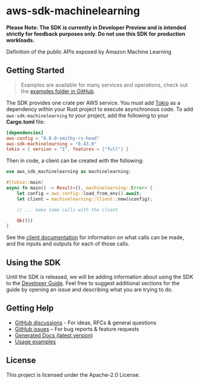# aws-sdk-machinelearning

**Please Note: The SDK is currently in Developer Preview and is intended strictly for
feedback purposes only. Do not use this SDK for production workloads.**

Definition of the public APIs exposed by Amazon Machine Learning

## Getting Started

> Examples are available for many services and operations, check out the
> [examples folder in GitHub](https://github.com/awslabs/aws-sdk-rust/tree/main/examples).

The SDK provides one crate per AWS service. You must add [Tokio](https://crates.io/crates/tokio)
as a dependency within your Rust project to execute asynchronous code. To add `aws-sdk-machinelearning` to
your project, add the following to your **Cargo.toml** file:

```toml
[dependencies]
aws-config = "0.0.0-smithy-rs-head"
aws-sdk-machinelearning = "0.43.0"
tokio = { version = "1", features = ["full"] }
```

Then in code, a client can be created with the following:

```rust
use aws_sdk_machinelearning as machinelearning;

#[tokio::main]
async fn main() -> Result<(), machinelearning::Error> {
    let config = aws_config::load_from_env().await;
    let client = machinelearning::Client::new(&config);

    // ... make some calls with the client

    Ok(())
}
```

See the [client documentation](https://docs.rs/aws-sdk-machinelearning/latest/aws_sdk_machinelearning/client/struct.Client.html)
for information on what calls can be made, and the inputs and outputs for each of those calls.

## Using the SDK

Until the SDK is released, we will be adding information about using the SDK to the
[Developer Guide](https://docs.aws.amazon.com/sdk-for-rust/latest/dg/welcome.html). Feel free to suggest
additional sections for the guide by opening an issue and describing what you are trying to do.

## Getting Help

* [GitHub discussions](https://github.com/awslabs/aws-sdk-rust/discussions) - For ideas, RFCs & general questions
* [GitHub issues](https://github.com/awslabs/aws-sdk-rust/issues/new/choose) – For bug reports & feature requests
* [Generated Docs (latest version)](https://awslabs.github.io/aws-sdk-rust/)
* [Usage examples](https://github.com/awslabs/aws-sdk-rust/tree/main/examples)

## License

This project is licensed under the Apache-2.0 License.

